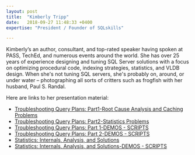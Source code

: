 ```yaml
---
layout: post
title:  "Kimberly Tripp"
date:   2018-09-27 11:48:33 +0400
expertise: "President / Founder of SQLskills"

---
```


Kimberly’s an author, consultant, and top-rated speaker having spoken at PASS, TechEd, and numerous events around the world. She has over 25 years of experience designing and tuning SQL Server solutions with a focus on optimizing procedural code, indexing strategies, statistics, and VLDB design. When she's not tuning SQL servers, she's probably on, around, or under water – photographing all sorts of critters such as frogfish with her husband, Paul S. Randal. 

Here are links to her presentation material:

- [Troubleshooting Query Plans: Part1-Root Cause Analysis and Caching Problems](https://devintxcontent.blob.core.windows.net/showcontent/Speaker%20Presentations%20Fall%202019/SQLintersection_Tripp_QueryPlansPart1.pdf)
- [Troubleshooting Query Plans: Part2-Statistics Problems](https://devintxcontent.blob.core.windows.net/showcontent/Speaker%20Presentations%20Fall%202019/SQLintersection_Tripp_QueryPlansPart2.pdf)
- [Troubleshooting Query Plans: Part 1-DEMOS - SCRIPTS](https://devintxcontent.blob.core.windows.net/showcontent/Speaker%20Presentations%20Fall%202019/SQLintersection_Tripp_QueryPlansPart1_DemoScripts%20(1).zip)
- [Troubleshooting Query Plans: Part 2-DEMOS - SCRIPTS](https://devintxcontent.blob.core.windows.net/showcontent/Speaker%20Presentations%20Fall%202019/SQLintersection_Tripp_QueryPlansPart2_DemoScripts.zip)
- [Statistics: Internals, Analysis, and Solutions](https://devintxcontent.blob.core.windows.net/showcontent/Speaker%20Presentations%20Fall%202019/SQLintersection_Tripp_Statistics.pdf)
- [Statistics: Internals, Analysis, and Solutions-DEMOS - SCRIPTS](https://devintxcontent.blob.core.windows.net/showcontent/Speaker%20Presentations%20Fall%202019/SQLintersection_Tripp_Statisitics-DemoScripts.zip)


